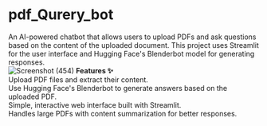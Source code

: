 # pdf_Qurery_bot
An AI-powered chatbot that allows users to upload PDFs and ask questions based on the content of the uploaded document. This project uses Streamlit for the user interface and Hugging Face's Blenderbot model for generating responses.<br>
![Screenshot (454)](https://github.com/user-attachments/assets/f79cace6-dfe8-485a-b4e7-6a5907fa0df2)
**Features ✨**<br>
Upload PDF files and extract their content.<br>
Use Hugging Face's Blenderbot to generate answers based on the uploaded PDF.<br>
Simple, interactive web interface built with Streamlit.<br>
Handles large PDFs with content summarization for better responses.<br>
